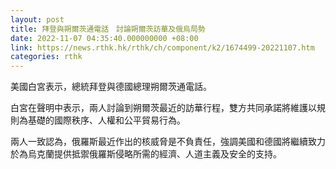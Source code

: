 ```yaml
---
layout: post
title: 拜登與朔爾茨通電話　討論朔爾茨訪華及俄烏局勢
date: 2022-11-07 04:35:40.000000000 +08:00
link: https://news.rthk.hk/rthk/ch/component/k2/1674499-20221107.htm
categories: rthk
---
```


美國白宮表示，總統拜登與德國總理朔爾茨通電話。

白宮在聲明中表示，兩人討論到朔爾茨最近的訪華行程，雙方共同承諾將維護以規則為基礎的國際秩序、人權和公平貿易行為。

兩人一致認為，俄羅斯最近作出的核威脅是不負責任，強調美國和德國將繼續致力於為烏克蘭提供抵禦俄羅斯侵略所需的經濟、人道主義及安全的支持。
